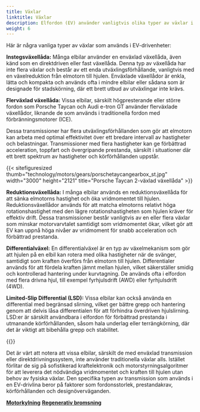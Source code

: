 ```yaml
---
title: Växlar
linktitle: Växlar
description: Elfordon (EV) använder vanligtvis olika typer av växlar i sina drivenheter, beroende på fordonets specifika design och krav.
weight: 6
---
```

<!-- markdownlint-disable MD033 -->
Här är några vanliga typer av växlar som används i EV-drivenheter:

**Instegsväxellåda:** Många elbilar använder en enväxlad växellåda, även känd som en direktdriven eller fast växellåda. Denna typ av växellåda har inte flera växlar och består av ett enda utväxlingsförhållande, vanligtvis med en växelreduktion från elmotorn till hjulen. Enväxlade växellådor är enkla, lätta och kompakta och används ofta i mindre elbilar eller sådana som är designade för stadskörning, där ett brett utbud av utväxlingar inte krävs.

**Flerväxlad växellåda:** Vissa elbilar, särskilt högpresterande eller större fordon som Porsche Taycan och Audi e-tron GT använder flerväxlade växellådor, liknande de som används i traditionella fordon med förbränningsmotorer (ICE).

Dessa transmissioner har flera utväxlingsförhållanden som gör att elmotorn kan arbeta med optimal effektivitet över ett bredare intervall av hastigheter och belastningar. Transmissioner med flera hastigheter kan ge förbättrad acceleration, toppfart och övergripande prestanda, särskilt i situationer där ett brett spektrum av hastigheter och körförhållanden uppstår.

{{< sitefiguresized thumb="technology/motors/gears/porschetaycangearbox_st.jpg" width="3000" height="2121" title="Porsche Taycan 2-växlad växellåda" >}}

**Reduktionsväxellåda:** I många elbilar används en reduktionsväxellåda för att sänka elmotorns hastighet och öka vridmomentet till hjulen. Reduktionsväxellådor används för att matcha elmotorns relativt höga rotationshastighet med den lägre rotationshastigheten som hjulen kräver för effektiv drift. Dessa transmissioner består vanligtvis av en eller flera växlar som minskar motorvarvtalet samtidigt som vridmomentet ökar, vilket gör att EV kan uppnå höga nivåer av vridmoment för snabb acceleration och förbättrad prestanda.

**Differentialväxel:** En differentialväxel är en typ av växelmekanism som gör att hjulen på en elbil kan rotera med olika hastigheter när de svänger, samtidigt som kraften överförs från elmotorn till hjulen. Differentialer används för att fördela kraften jämnt mellan hjulen, vilket säkerställer smidig och kontrollerad hantering under kurvtagning. De används ofta i elfordon med flera drivna hjul, till exempel fyrhjulsdrift (AWD) eller fyrhjulsdrift (4WD).

**Limited-Slip Differential (LSD):** Vissa elbilar kan också använda en differential med begränsad slirning, vilket ger bättre grepp och hantering genom att delvis låsa differentialen för att förhindra överdriven hjulslirning. LSD:er är särskilt användbara i elfordon för förbättrad prestanda i utmanande körförhållanden, såsom hala underlag eller terrängkörning, där det är viktigt att bibehålla grepp och stabilitet.

{{<evkxdisplayaddarticle />}}

Det är värt att notera att vissa elbilar, särskilt de med enväxlad transmission eller direktdrivningssystem, inte använder traditionella växlar alls. Istället förlitar de sig på sofistikerad kraftelektronik och motorstyrningsalgoritmer för att leverera det nödvändiga vridmomentet och kraften till hjulen utan behov av fysiska växlar. Den specifika typen av transmission som används i en EV-drivlina beror på faktorer som fordonsstorlek, prestandakrav, körförhållanden och designöverväganden.


<div class="mt-3 mb-3">
    <a href="../cooling/" class="text-decoration-none text-black"><strong><i class="bi-arrow-left"></i> Motorkylning</strong></a>
    <a href="../../regen/" class="text-decoration-none text-black float-end"><strong>Regenerativ bromsning<i class="bi-arrow-right"></i></strong></a>
</div>